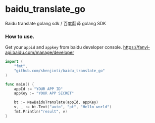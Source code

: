 # baidu_translate_go
Baidu translate golang sdk / 百度翻译 golang SDK

### How to use.
Get your `appid` and `appkey` from baidu developer console. https://fanyi-api.baidu.com/manage/developer

```go
import (
    "fmt",
    "github.com/shenjinti/baidu_translate_go"
)

func main() {
    appId := "YOUR APP ID"
    appKey := "YOUR APP SECRET"

    bt := NewBaiduTranslate(appId, appKey)
    v, _ := bt.Text("auto", "pt", "Hello world")
    fmt.Println("result", v)
}
```

